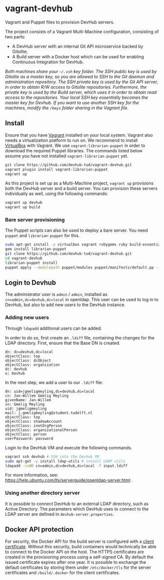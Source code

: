 # vagrant-devhub
Vagrant and Puppet files to provision DevHub servers.

The project consists of a Vagrant Multi-Machine configuration, consisting of two parts:
* A DevHub server with an internal Git API microservice backed by Gitolite;
* A Build server with a Docker host which can be used for enabling Continuous Integration for DevHub.

*Both machines share your `~/.ssh` key folder.
The SSH public key is used by Gitolite as a master key, so you are allowed to SSH to the Git daemon and administration repository.
The SSH private key is used by the Git API server, in order to obtain R/W access to Gitolite repositories.
Furthermore, the private key is used by the Build server, which uses it in order to obtain read access to the repositories.
Your local SSH key essentially becomes the master key for Devhub.
If you want to use another SSH key for the machines, modify the `/keys` folder sharing in the Vagrant file.*

## Install
Ensure that you have [Vagrant](https://www.vagrantup.com) installed on your local system.
Vagrant also needs a virtualization platform to run on. We recommend to install [VirtualBox](https://www.virtualbox.org) with Vagrant.
We use `vagrant-librarian-puppet` in order to download the required Puppet libraries.
The commands listed below assume you have not installed `vagrant-librarian-puppet` yet.

```sh
git clone https://github.com/devhub-tud/vagrant-devhub.git
vagrant plugin install vagrant-librarian-puppet
vagrant up
```

As this project is set up as a Multi-Machine project, `vagrant up` provisions both the DevHub server and a build server.
You can provision these servers individually as well, using the following commands:

```sh
vagrant up devhub
vagrant up build
```

### Bare server provisioning
The Puppet scripts can also be used to deploy a bare server.
You need `puppet` and `librarian-puppet` for this.

```sh
sudo apt-get install -y virtualbox vagrant rubygems ruby build-essential puppet
gem install librarian-puppet
git clone https://github.com/devhub-tud/vagrant-devhub.git
cd vagrant-devhub
librarian-puppet install
puppet apply --modulepath puppet/modules puppet/manifests/default.pp --verbose --debug
```

## Login to Devhub
The administrator user is `admin` / `admin`, installed as `cn=admin,dc=devhub,dc=local` in openldap.
This user can be used to log in to DevHub, but also to add new users to the DevHub instance.

### Adding new users
Through `ldapadd` additional users can be added.

In order to do so, first create an `.ldiff` file, containing the changes for the LDAP directory.
First, ensure that the Base DN is created.

```
dn: dc=devhub,dc=local
objectClass: top
objectClass: dcObject
objectClass: organization
dc: devhub
o: Devhub
```

In the next step, we add a user to our `.ldiff` file:

```
dn: uid=jgmeligmeyling,dc=devhub,dc=local
cn: Jan-Willem Gmelig Meyling
givenName: Jan-Willem
sn: Gmelig Meyling
uid: jgmeligmeyling
mail: j.gmeligmeyling@student.tudelft.nl
objectClass: top
objectClass: shadowAccount
objectClass: inetOrgPerson
objectClass: organizationalPerson
objectClass: person
userPassword: password
```

Login to the DevHub VM and execute the following commands.

```sh
vagrant ssh devhub # SSH into the Devhub VM
sudo apt-get -y install ldap-utils # install LDAP utils
ldapadd -cxWD cn=admin,dc=devhub,dc=local -f input.ldiff
```

For more information, see: https://help.ubuntu.com/lts/serverguide/openldap-server.html .

### Using another directory server
It is possible to connect DevHub to an external LDAP directory, such as Active Directory.
The parameters which DevHub uses to connect to the LDAP server are defined in `devhub-server.properties`.

## Docker API protection
For security, the Docker API for the build server is configured with a [client certificate](https://docs.docker.com/engine/security/https/).
Without this security, build containers would technically be able to connect to the Docker API on the host.
The HTTPS certificates are created in the provisioning process using a self-signed CA.
By default the issued certificate expires after one year.
It is possible to exchange the default certificates by storing them under `/etc/docker/tls` for the server certificates and `/build/.docker` for the client certificates. 

